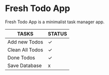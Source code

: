 # Fresh Todo App

Fresh Todo App is a minimalist task manager app.

| TASKS | STATUS |
| ------ | ------ |
| Add new Todos | ✓ |
| Clean All Todos | ✓ |
| Done Todos | ✓ |
| Save Database | x |

